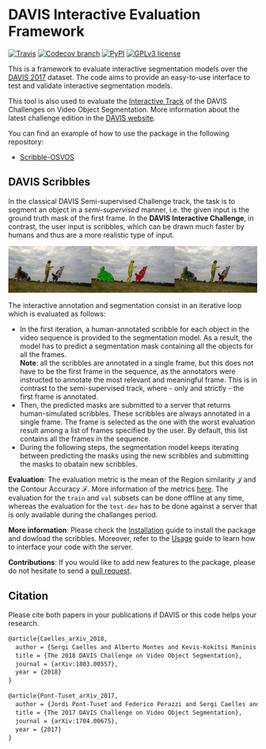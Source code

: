 # DAVIS Interactive Evaluation Framework


[![Travis](https://img.shields.io/travis/albertomontesg/davis-interactive.svg?style=for-the-badge)](https://travis-ci.org/albertomontesg/davis-interactive) [![Codecov branch](https://img.shields.io/codecov/c/github/albertomontesg/davis-interactive/master.svg?style=for-the-badge)](https://codecov.io/gh/albertomontesg/davis-interactive) [![PyPI](https://img.shields.io/pypi/v/davisinteractive.svg?style=for-the-badge)](https://pypi.org/project/davisinteractive/) [![GPLv3 license](https://img.shields.io/badge/License-GPL_v3-blue.svg?style=for-the-badge)](https://github.com/albertomontesg/davis-interactive/blob/master/LICENSE)

This is a framework to evaluate interactive segmentation models over the <a href="https://davischallenge.org/" target="_blank">DAVIS 2017</a> dataset. The code aims to provide an easy-to-use interface to test and validate interactive segmentation models.

This tool is also used to evaluate the [Interactive Track](challenge.md) of the DAVIS Challenges on Video Object Segmentation. More information about the latest challenge edition in the <a href="https://davischallenge.org/" target="_blank">DAVIS website</a>.

You can find an example of how to use the package in the following repository:

*  <a href="https://github.com/kmaninis/Scribble-OSVOS" target="_blank">Scribble-OSVOS</a>


## DAVIS Scribbles

In the classical DAVIS Semi-supervised Challenge track, the task is to segment an object in a *semi-supervised* manner, i.e. the given input is the ground truth mask of the first frame. In the **DAVIS Interactive Challenge**, in contrast, the user input is scribbles, which can be drawn much faster by humans and thus are a more realistic type of input. 

<div style="white-space: nowrap;">

<img src="docs/images/scribbles/dogs-jump-image.jpg" width="33.3%"/><img src="docs/images/scribbles/dogs-jump-scribble01.jpg" width="33.3%"/><img src="docs/images/scribbles/dogs-jump-scribble02.jpg" width="33.3%"/>

</div>

The interactive annotation and segmentation consist in an iterative loop which is evaluated as follows:

* In the first iteration, a human-annotated scribble for each object in the video sequence is provided to the segmentation model. As a result, the model has to predict a segmentation mask containing all the objects for all the frames. <br> **Note**: all the scribbles are annotated in a single frame, but this does not have to be the first frame in the sequence, as the annotators were instructed to annotate the most relevant and meaningful frame. This is in contrast to the semi-supervised track, where - only and strictly - the first frame is annotated.
* Then, the predicted masks are submitted to a server that returns human-simulated scribbles. These scribbles are always annotated in a single frame. The frame is selected as the one with the worst evaluation result among a list of frames specified by the user. By default, this list contains all the frames in the sequence.
* During the following steps, the segmentation model keeps iterating between predicting the masks using the new scribbles and submitting the masks to obatain new scribbles.

**Evaluation**: The evaluation metric is the mean of the Region similarity $\mathcal{J}$ and the Contour Accuracy $\mathcal{F}$. More information of the metrics <a href="https://www.cv-foundation.org/openaccess/content_cvpr_2016/papers/Perazzi_A_Benchmark_Dataset_CVPR_2016_paper.pdf" target="_blank">here</a>. The evaluation for the `train` and `val` subsets can be done offline at any time, whereas the evaluation for the `test-dev` has to be done against a server that is only available during the challanges period.

**More information**: Please check the [Installation](user_guide/installation.md) guide to install the package and dowload the scribbles. Moreover, refer to the [Usage](user_guide/usage.md) guide to learn how to interface your code with the server.

**Contributions**: If you would like to add new features to the package, please do not hesitate to send a [pull request](https://github.com/albertomontesg/davis-interactive/pulls).

## Citation

Please cite both papers in your publications if DAVIS or this code helps your research.

```tex
@article{Caelles_arXiv_2018,
  author = {Sergi Caelles and Alberto Montes and Kevis-Kokitsi Maninis and Yuhua Chen and Luc {Van Gool} and Federico Perazzi and Jordi Pont-Tuset},
  title = {The 2018 DAVIS Challenge on Video Object Segmentation},
  journal = {arXiv:1803.00557},
  year = {2018}
}
```

```latex
@article{Pont-Tuset_arXiv_2017,
  author = {Jordi Pont-Tuset and Federico Perazzi and Sergi Caelles and Pablo Arbel\'aez and Alexander Sorkine-Hornung and Luc {Van Gool}},
  title = {The 2017 DAVIS Challenge on Video Object Segmentation},
  journal = {arXiv:1704.00675},
  year = {2017}
}
```

